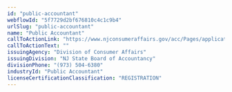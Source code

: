 ```yaml
---
id: "public-accountant"
webflowId: "5f7729d2bf676810c4c1c9b4"
urlSlug: "public-accountant"
name: "Public Accountant"
callToActionLink: "https://www.njconsumeraffairs.gov/acc/Pages/applications3.aspx"
callToActionText: ""
issuingAgency: "Division of Consumer Affairs"
issuingDivision: "NJ State Board of Accountancy"
divisionPhone: "(973) 504-6380"
industryId: "Public Accountant"
licenseCertificationClassification: "REGISTRATION"
---
```

